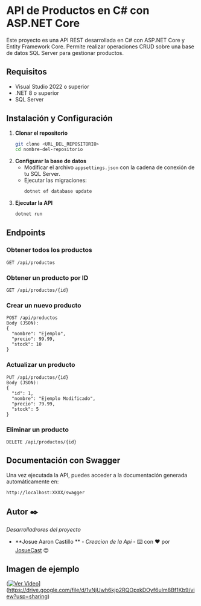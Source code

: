 # API de Productos en C# con ASP.NET Core

Este proyecto es una API REST desarrollada en C# con ASP.NET Core y Entity Framework Core. Permite realizar operaciones CRUD sobre una base de datos SQL Server para gestionar productos.

## Requisitos
- Visual Studio 2022 o superior
- .NET 8 o superior
- SQL Server

## Instalación y Configuración
1. **Clonar el repositorio**
   ```sh
   git clone <URL_DEL_REPOSITORIO>
   cd nombre-del-repositorio
   ```
2. **Configurar la base de datos**
   - Modificar el archivo `appsettings.json` con la cadena de conexión de tu SQL Server.
   - Ejecutar las migraciones:
     ```sh
     dotnet ef database update
     ```
3. **Ejecutar la API**
   ```sh
   dotnet run
   ```

## Endpoints
### Obtener todos los productos
```
GET /api/productos
```
### Obtener un producto por ID
```
GET /api/productos/{id}
```
### Crear un nuevo producto
```
POST /api/productos
Body (JSON):
{
  "nombre": "Ejemplo",
  "precio": 99.99,
  "stock": 10
}
```
### Actualizar un producto
```
PUT /api/productos/{id}
Body (JSON):
{
  "id": 1,
  "nombre": "Ejemplo Modificado",
  "precio": 79.99,
  "stock": 5
}
```
### Eliminar un producto
```
DELETE /api/productos/{id}
```

## Documentación con Swagger
Una vez ejecutada la API, puedes acceder a la documentación generada automáticamente en:
```
http://localhost:XXXX/swagger
```

## Autor ✒️

_Desarrolladrores del proyecto_

* **Josue Aaron Castillo ** - *Creacion de la Api* - ⌨️ con ❤️ por [JosueCast](https://github.com/JosueCast) 😊


## Imagen de ejemplo

([![Ver Video](https://github.com/usuario/repositorio/blob/main/imagen.png)](https://drive.google.com/file/d/ID_DEL_VIDEO/view)](https://drive.google.com/file/d/1vNjUwh6kjp2RQOpxkDOyf6uIm8Bf1Kb9/view?usp=sharing)

